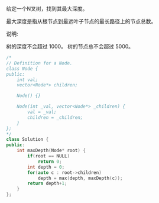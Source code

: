 给定一个N叉树，找到其最大深度。

最大深度是指从根节点到最远叶子节点的最长路径上的节点总数。



说明:

树的深度不会超过 1000。
树的节点总不会超过 5000。


```cpp
/*
// Definition for a Node.
class Node {
public:
    int val;
    vector<Node*> children;

    Node() {}

    Node(int _val, vector<Node*> _children) {
        val = _val;
        children = _children;
    }
};
*/
class Solution {
public:
    int maxDepth(Node* root) {
        if(root == NULL)
            return 0;
        int depth = 0;
        for(auto c : root->children)
            depth = max(depth, maxDepth(c));
        return depth+1;
    }
};
```
